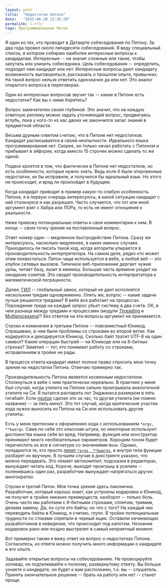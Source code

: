 ```yaml
---
layout: post
title:  "Недостатки питона"
date:   "2015-06-28 12:35:29"
permalink: (.+?)/
tags: Программирование Питон
---
```


Я один из тех, кто проводит в Датаарте собеседования по Питону. За два
года провел около пятидесяти собеседований. Я веду специальный список,
в котором собираю наиболее интересные вопросы к кандидатам. Интересные
-- не значит сложные или такие, чтобы запутать или унизить
собеседника. Цель собеседования -- определить, подходит нам кандидат
или нет. Интересные вопросы дают кандидату возможность выговориться,
рассказать о прошлом опыте, привычках. На такой вопрос нельзя ответить
однозначно да или нет. Это аналог открытого вопроса в переговорах.

Один из интересных вопросов звучит так -- какие в Питоне есть
недостатки? Как вы с ними боретесь?

Вопрос замечателен своей глубиной. Это значит, что на каждую ответную
реплику можно задать уточняющий вопрос, продвигаясь вглубь, пока у
кого-то из нас двоих не закончится запас знаний в предметной области.

Весьма дурным ответом считаю, что в Питоне нет недостатков. Кандидат
расписывается в своей неопытности. Идеального языка программирования
нет. Скорее, он только начал работать с Питоном и прибывает в эйфории,
когда вместо 15 строчек можно сделать то же одной.

Подвох кроется в том, что фактически в Питоне нет недостатков, но есть
особенности, которые нужно знать. Ведь если б были откровенные
недостатки, их бы исправили, и получился бы идеальный язык. Но этого
не происходит, и вряд ли произойдет в будущем.

Когда кандидат приводит в пример какую-то слабую особенность Питона, я
в первую очередь интересуюсь, в какой ситуации кандидат с ней
столкнулся и как разрешил. Часто случается, что тот или иной аргумент
взят с Хабра или ЛОРа, то есть не имеет отношения к реальности.

Ниже привожу потенциальные ответы и свои комментарии к ним. В конце --
свою точку зрения на поставленный вопрос.

Ответ номер один -- медленное быстродействие Питона. Сразу же
интересуюсь, насколько медленнее, в каких именно случаях. Приходилось
ли писать такой код, когда алгоритм упирается в производительность
интерпретатора. На самом деле, редко кто может этим
похвастаться. Питон чаще используется в вебе, а любой веб -- это
клубок сетевых вызовов. Типичное веб-приложение дергает чужие урлы,
читает базу, лазит в мемкеш. Большая часть времени уходит на ожидание
сокетов. Это сводит производительность интерпретатора к математической
погрешности.

Далее, [ГИЛ](https://wiki.python.org/moin/GlobalInterpreterLock) --
глобальный замок, который не дает исполнятся нескольким тредам
одновременно. Опять же, вопрос -- какие задачи лучше решаются тредами?
В вебе все работает на процессах. Порождение треда на каждый запрос
убьет систему в два счета. ОК, в чем разница между тредами и
процессами (модули [Threading](https://docs.python.org/2/library/threading.html) и
[Multiprocessing](https://docs.python.org/2/library/multiprocessing.html))?
Без ответов на эти вопросы аргумент не принимается.

Строки и изменения в третьем Питоне -- повсеместный Юникод. Спрашиваю,
в чем были проблемы со строками во второй ветке. Как кодируется и
декодируется Юникод. Сколько байт тратит UTF-8 на один символ? Какие
операции быстрей -- на Юникоде или на 8-битных строках? Заметил --
тот, кто понимает работу со строками, исправлениям в тройке не рады.

В процессе ответа кандидат имеет полное право спросить мою точку
зрения на недостатки Питона. Отвечаю примерно так.

Производительность Питона является косвенным недостатком. Столкнуться
в вебе с ним практически нереально. В практике у меня был случай,
когда утилита на Питоне сильно проигрывала аналогичной утилите на
Си. Я пытался распарить лог Энджинкса размером в пять гигабайт. Если
[ngxtop](https://github.com/lebinh/ngxtop) сделал это за час, то
другая утилита (не помню название) -- за пять минут. Это тот случай,
когда критические участки кода нужно выносить из Питона на Си или
использовать другие утилиты.

Есть у меня претензии к оформлению кода с использованием `*args,
**kwargs`. Сама по себе это классная штука, но некоторые используют
достоинства языка себе во вред. Например, функция или конструктор
принимают много необязательных параметров. Хорошим тоном будет
перечислить их все в сигнатуре со значениями `None`. Однако,
попадаются те, кто просто
[лепит `*args, **kwargs`](https://github.com/kennethreitz/requests/blob/master/requests/api.py#L17),
и внутри тела функции разбарет их вручную. В лучшем случае в
докстринге указано, что можно передавать. Это ломает автокомплит,
подсказки в редакторах, вынуждает читать код. Короче, выходит проигрыш
в усилиях -- поленившись один раз, разработчик вынуждает напрягаться
других многократно.

Строки и третий Питон. Моя точка зрения здесь лаконична. Разработчик,
который хорошо знает, как устроены кодировки и Юникод, не получит в
тройке никаких преимуществ, наоборот -- только боль. Очень часто мы
работаем с 8-битными строками, сплитим, тримим, делаем замену. Да, по
сути это байты, но что с того? На каждый чих переводить байты в
Юникод, я считаю, глупо. В тройке потенциальные трудности со стоками
спрятали в черный ящик. Оставили начинающих разработчиков в неведении,
что происходит под капотом. Незнание кодировок рано или поздно
выстрелит в самый неприятный момент.

Вот примерно таким я вижу ответ на вопрос о недостатках
Питона. Согласитесь, из ответа можно получить много информации о
кандидате и его опыте.

Задавайте открытые вопросы на собеседованиях. Не провоцируйте холивар,
но подталкивайте к полному, развернутому ответу. Вы больше узнаете о
кандидате, он будет к вам расположен, т.к. вы -- слушатель. Принять
окончательное решение -- брать на работу или нет -- станет проще.
